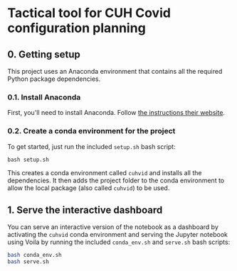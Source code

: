 # Tactical tool for CUH Covid configuration planning

## 0. Getting setup
This project uses an Anaconda environment that contains all the required Python package dependencies. 

### 0.1. Install Anaconda
First, you'll need to install Anaconda. Follow [the instructions their website](https://docs.anaconda.com/anaconda/install/).

### 0.2. Create a conda environment for the project
To get started, just run the included `setup.sh` bash script:
```
bash setup.sh
```

This creates a conda environment called `cuhvid` and installs all the dependencies. It then adds the project folder to the conda environment to allow the local package (also called `cuhvid`) to be used.

## 1. Serve the interactive dashboard
You can serve an interactive version of the notebook as a dashboard by activating the `cuhvid` conda environment and serving the Jupyter notebook using Voila by running the included `conda_env.sh` and `serve.sh` bash scripts:
```bash
bash conda_env.sh
bash serve.sh
```
